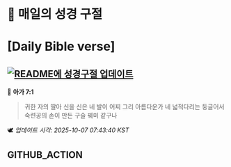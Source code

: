 # 🙏 매일의 성경 구절
# [Daily Bible verse]
## [![README에 성경구절 업데이트](https://github.com/DONGSUKA/first_test/actions/workflows/update-readme-bible.yml/badge.svg)](https://github.com/DONGSUKA/first_test/actions/workflows/update-readme-bible.yml)
<!-- START_BIBLE_VERSE -->
📖 **아가 7:1**
> 귀한 자의 딸아 신을 신은 네 발이 어찌 그리 아름다운가 네 넓적다리는 둥글어서 숙련공의 손이 만든 구슬 꿰미 같구나

🕊️ _업데이트 시각: 2025-10-07 07:43:40 KST_
  <!-- END_BIBLE_VERSE -->
## GITHUB_ACTION
